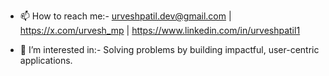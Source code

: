 - 📫 How to reach me:-  urveshpatil.dev@gmail.com  |  https://x.com/urvesh_mp  |  https://www.linkedin.com/in/urveshpatil1
    
- 👀 I’m interested in:-  Solving problems by building impactful, user-centric applications. 
  
  

  

<!---
urveshpatil1/urveshpatil1 is a ✨ special ✨ repository because its `README.md` (this file) appears on your GitHub profile.
You can click the Preview link to take a look at your changes.
--->
